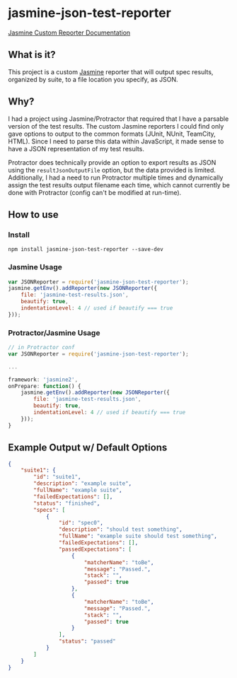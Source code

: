 # jasmine-json-test-reporter

[Jasmine Custom Reporter Documentation](http://jasmine.github.io/2.1/custom_reporter.html)

## What is it?

This project is a custom [Jasmine](http://jasmine.github.io/) reporter that will output spec results, organized by suite, to a file location you specify, as JSON.

## Why?

I had a project using Jasmine/Protractor that required that I have a parsable version of the test results. The custom Jasmine reporters I could find only gave options to output to the common formats (JUnit, NUnit, TeamCity, HTML). Since I need to parse this data within JavaScript, it made sense to have a JSON representation of my test results.

Protractor does technically provide an option to export results as JSON using the `resultJsonOutputFile` option, but the data provided is limited. Additionally, I had a need to run Protractor multiple times and dynamically assign the test results output filename each time, which cannot currently be done with Protractor (config can't be modified at run-time).

## How to use

### Install
`npm install jasmine-json-test-reporter --save-dev`

### Jasmine Usage
```javascript
var JSONReporter = require('jasmine-json-test-reporter');
jasmine.getEnv().addReporter(new JSONReporter({
	file: 'jasmine-test-results.json',
	beautify: true,
	indentationLevel: 4 // used if beautify === true
}));
```

### Protractor/Jasmine Usage
```javascript
// in Protractor conf
var JSONReporter = require('jasmine-json-test-reporter');

...

framework: 'jasmine2',
onPrepare: function() {
	jasmine.getEnv().addReporter(new JSONReporter({
		file: 'jasmine-test-results.json',
		beautify: true,
		indentationLevel: 4 // used if beautify === true
	}));
}
```

## Example Output w/ Default Options

```json
{
    "suite1": {
        "id": "suite1",
        "description": "example suite",
        "fullName": "example suite",
        "failedExpectations": [],
        "status": "finished",
        "specs": [
            {
                "id": "spec0",
                "description": "should test something",
                "fullName": "example suite should test something",
                "failedExpectations": [],
                "passedExpectations": [
                    {
                        "matcherName": "toBe",
                        "message": "Passed.",
                        "stack": "",
                        "passed": true
                    },
                    {
                        "matcherName": "toBe",
                        "message": "Passed.",
                        "stack": "",
                        "passed": true
                    }
                ],
                "status": "passed"
            }
        ]
    }
}
```